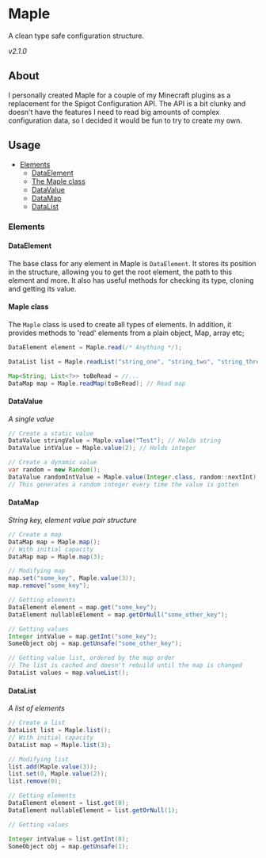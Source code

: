 # Maple

A clean type safe configuration structure.

*v2.1.0*

## About

I personally created Maple for a couple of my Minecraft plugins as a replacement for the Spigot Configuration API.
The API is a bit clunky and doesn't have the features I need to read big amounts of complex configuration data, so I
decided it would be fun to try to create my own.

## Usage

- [Elements](#elements)
    - [DataElement](#elements)
    - [The Maple class](#maple-class)
    - [DataValue](#datavalue)
    - [DataMap](#datamap)
    - [DataList](#datalist)

### Elements

#### DataElement

The base class for any element in Maple is `DataElement`.
It stores its position in the structure, allowing you to get the root element, the path to this element and more.
It also has useful methods for checking its type, cloning and getting its value.

#### Maple class

The `Maple` class is used to create all types of elements.
In addition, it provides methods to 'read' elements from a plain object, Map, array etc;

```java
DataElement element = Maple.read(/* Anything */);

DataList list = Maple.readList("string_one", "string_two", "string_three"); // Varargs list

Map<String, List<?>> toBeRead = //...
DataMap map = Maple.readMap(toBeRead); // Read map
```

#### DataValue

*A single value*

```java
// Create a static value
DataValue stringValue = Maple.value("Test"); // Holds string
DataValue intValue = Maple.value(2); // Holds integer

// Create a dynamic value
var random = new Random();
DataValue randomIntValue = Maple.value(Integer.class, random::nextInt);
// This generates a random integer every time the value is gotten
```

#### DataMap

*String key, element value pair structure*

```java
// Create a map
DataMap map = Maple.map();
// With initial capacity
DataMap map = Maple.map(3);

// Modifying map
map.set("some_key", Maple.value(3));
map.remove("some_key");

// Getting elements
DataElement element = map.get("some_key");
DataElement nullableElement = map.getOrNull("some_other_key");

// Getting values
Integer intValue = map.getInt("some_key");
SomeObject obj = map.getUnsafe("some_other_key");

// Getting value list, ordered by the map order
// The list is cached and doesn't rebuild until the map is changed
DataList values = map.valueList();
```

#### DataList

*A list of elements*

```java
// Create a list
DataList list = Maple.list();
// With initial capacity
DataList map = Maple.list(3);

// Modifying list
list.add(Maple.value(3));
list.set(0, Maple.value(2));
list.remove(0);

// Getting elements
DataElement element = list.get(0);
DataElement nullableElement = list.getOrNull(1);

// Getting values

Integer intValue = list.getInt(0);
SomeObject obj = map.getUnsafe(1);
```